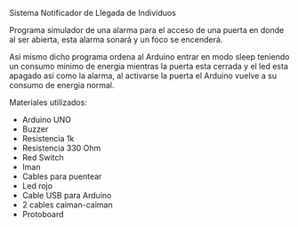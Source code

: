 Sistema Notificador de Llegada de Individuos

Programa simulador de una alarma para el acceso de una puerta en donde al ser abierta, esta alarma 
sonará y un foco se encenderá.

Asi mismo dicho programa ordena al Arduino entrar en modo sleep teniendo un consumo minimo de energia mientras 
la puerta esta cerrada y el led esta apagado asi como la alarma, al activarse la puerta el 
Arduino vuelve a su consumo de energia normal.

Materiales utilizados:
- Arduino UNO
- Buzzer
- Resistencia 1k
- Resistencia 330 Ohm
- Red Switch
- Iman
- Cables para puentear
- Led rojo
- Cable USB para Arduino
- 2 cables caiman-caiman
- Protoboard

